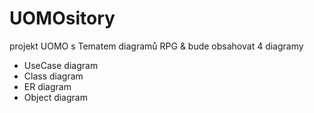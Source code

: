 # UOMOsitory
 projekt UOMO s Tematem diagramů RPG
& bude obsahovat 4 diagramy
- UseCase diagram
- Class diagram
- ER diagram
- Object diagram
